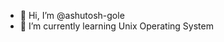 - 👋 Hi, I’m @ashutosh-gole
- 🌱 I’m currently learning Unix Operating System

<!---
ashutosh-gole/ashutosh-gole is a ✨ special ✨ repository because its `README.md` (this file) appears on your GitHub profile.
You can click the Preview link to take a look at your changes.
--->
